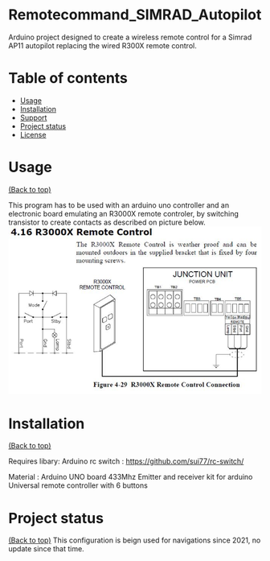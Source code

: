 # Remotecommand_SIMRAD_Autopilot

  Arduino project designed to create a wireless remote control for a Simrad AP11 autopilot replacing the wired R300X remote control.


# Table of contents

- [Usage](#usage)
- [Installation](#installation)
- [Support](#Support)
- [Project status](#Project-status)
- [License](#license)


# Usage
[(Back to top)](#table-of-contents)

  This program has to be used with an arduino uno controller and an electronic board emulating an R3000X remote controler, by switching transistor to create contacts as described on picture below.
  ![image](https://github.com/VinceWeber/Remotecommand_SIMRAD_Autopilot/blob/main/user674_pic26920_1485777873.jpg)

# Installation

[(Back to top)](#table-of-contents)
  
  Requires libary:   Arduino rc switch : https://github.com/sui77/rc-switch/

  Material :
    Arduino UNO board
    433Mhz Emitter and receiver kit for arduino
    Universal remote controller with 6 buttons

# Project status

[(Back to top)](#table-of-contents)
    This configuration is beign used for navigations since 2021, no update since that time.
